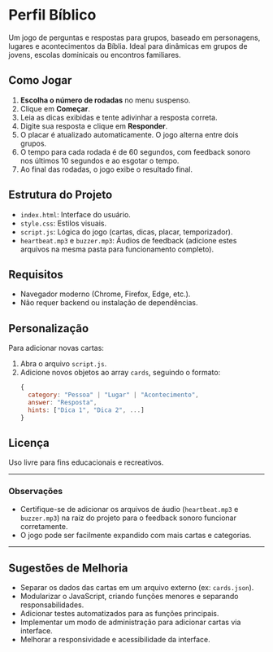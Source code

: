 # Perfil Bíblico

Um jogo de perguntas e respostas para grupos, baseado em personagens, lugares e acontecimentos da Bíblia. Ideal para dinâmicas em grupos de jovens, escolas dominicais ou encontros familiares.

## Como Jogar

1. **Escolha o número de rodadas** no menu suspenso.
2. Clique em **Começar**.
3. Leia as dicas exibidas e tente adivinhar a resposta correta.
4. Digite sua resposta e clique em **Responder**.
5. O placar é atualizado automaticamente. O jogo alterna entre dois grupos.
6. O tempo para cada rodada é de 60 segundos, com feedback sonoro nos últimos 10 segundos e ao esgotar o tempo.
7. Ao final das rodadas, o jogo exibe o resultado final.

## Estrutura do Projeto

- `index.html`: Interface do usuário.
- `style.css`: Estilos visuais.
- `script.js`: Lógica do jogo (cartas, dicas, placar, temporizador).
- `heartbeat.mp3` e `buzzer.mp3`: Áudios de feedback (adicione estes arquivos na mesma pasta para funcionamento completo).

## Requisitos

- Navegador moderno (Chrome, Firefox, Edge, etc.).
- Não requer backend ou instalação de dependências.

## Personalização

Para adicionar novas cartas:
1. Abra o arquivo `script.js`.
2. Adicione novos objetos ao array `cards`, seguindo o formato:
   ```js
   {
     category: "Pessoa" | "Lugar" | "Acontecimento",
     answer: "Resposta",
     hints: ["Dica 1", "Dica 2", ...]
   }
   ```

## Licença

Uso livre para fins educacionais e recreativos.

---

### Observações

- Certifique-se de adicionar os arquivos de áudio (`heartbeat.mp3` e `buzzer.mp3`) na raiz do projeto para o feedback sonoro funcionar corretamente.
- O jogo pode ser facilmente expandido com mais cartas e categorias.

---

## Sugestões de Melhoria

- Separar os dados das cartas em um arquivo externo (ex: `cards.json`).
- Modularizar o JavaScript, criando funções menores e separando responsabilidades.
- Adicionar testes automatizados para as funções principais.
- Implementar um modo de administração para adicionar cartas via interface.
- Melhorar a responsividade e acessibilidade da interface. 